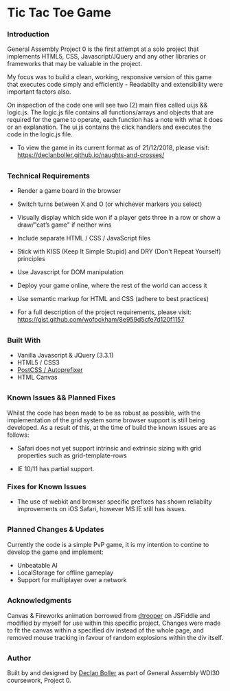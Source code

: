 # Tic Tac Toe Game

### Introduction

General Assembly Project 0 is the first attempt at a solo project that implements HTML5, CSS, Javascript/JQuery and any other libraries or frameworks that may be valuable in the project. 

My focus was to build a clean, working, responsive version of this game that executes code simply and efficiently - Readabilty and extensibility were important factors also. 

On inspection of the code one will see two (2) main files called ui.js && logic.js. The logic.js file contains all functions/arrays and objects that are required for the game to operate, each function has a note with what it does or an explanation. The ui.js contains the click handlers and executes the code in the logic.js file.


* To view the game in its current format as of 21/12/2018, please visit:
https://declanboller.github.io/naughts-and-crosses/

## 

### Technical Requirements

* Render a game board in the browser
* Switch turns between X and O (or whichever markers you select)
* Visually display which side won if a player gets three in a row or show a draw/"cat’s game" if neither wins
* Include separate HTML / CSS / JavaScript files
* Stick with KISS (Keep It Simple Stupid) and DRY (Don't Repeat Yourself) principles
* Use Javascript for DOM manipulation
* Deploy your game online, where the rest of the world can access it
* Use semantic markup for HTML and CSS (adhere to best practices)


* For a full description of the project requirements, please visit:
https://gist.github.com/wofockham/8e959d5cfe7d120f1157

## 

### Built With
* Vanilla Javascript & JQuery (3.3.1)
* HTML5 / CSS3
* [PostCSS / Autoprefixer](https://github.com/postcss/autoprefixer)
* HTML Canvas 

## 

### Known Issues && Planned Fixes

Whilst the code has been made to be as robust as possible, with the implementation of the grid system some browser support is still being developed. As a result of this, at the time of build the known issues are as follows:
* Safari does not yet support intrinsic and extrinsic sizing with grid properties such as grid-template-rows


* IE 10/11 has partial support.

### Fixes for Known Issues
* The use of webkit and browser specific prefixes has shown reliabilty improvements on iOS Safari, however MS IE still has issues. 

## 

### Planned Changes & Updates

Currently the code is a simple PvP game, it is my intention to contine to develop the game and implement:
* Unbeatable AI
* LocalStorage for offline gameplay
* Support for multiplayer over a network

## 

### Acknowledgments
Canvas & Fireworks animation borrowed from [dtrooper](https://jsfiddle.net/user/dtrooper/fiddles/) on JSFiddle and modified by myself for use within this specific project. Changes were made to fit the canvas within a specified div instead of the whole page, and removed mouse tracking in favour of random explosions within the div itself.

## 

### Author

Built by and designed by [Declan Boller](https://github.com/DeclanBoller) as part of General Assembly WDI30 coursework, Project 0.

## 